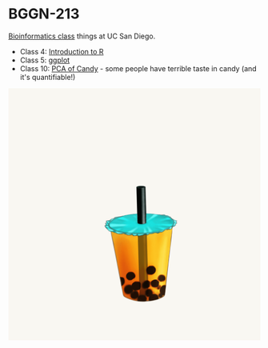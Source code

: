 # BGGN-213

[Bioinformatics class](https://bioboot.github.io/bggn213_F22/) things at UC San Diego. 

- Class 4: [Introduction to R](https://htmlpreview.github.io/?https://github.com/mduquette22/bggn213/blob/main/class04/Class4.html)  
- Class 5: [ggplot](https://htmlpreview.github.io/?https://github.com/mduquette22/bggn213/blob/main/class05/class05.html)  
- Class 10: [PCA of Candy](https://htmlpreview.github.io/?https://github.com/mduquette22/bggn213/blob/main/Class10%20-%20CANDY/Class10%20-%20Dandy%20Candy.html) - some people have terrible taste in candy (and it's quantifiable!)  

![](https://raw.githubusercontent.com/mduquette22/bggn213/main/Boba_Loading.gif)
